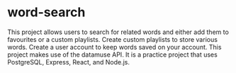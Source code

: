 # word-search
This project allows users to search for related words and either add them to favourites or a custom playlists. Create custom playlists to store various words. Create a user account to keep words saved on your account. This project makes use of the datamuse API. It is a practice project that uses PostgreSQL, Express, React, and Node.js.
